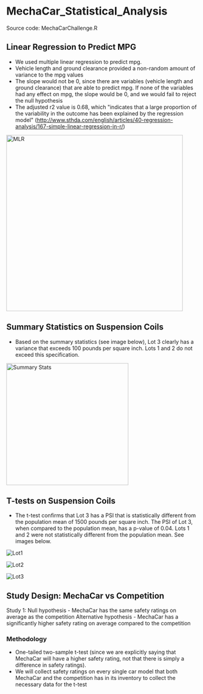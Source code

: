 # MechaCar_Statistical_Analysis

Source code: MechaCarChallenge.R

## Linear Regression to Predict MPG
- We used multiple linear regression to predict mpg. 
- Vehicle length and ground clearance provided a non-random amount of variance to the mpg values 
- The slope would not be 0, since there are variables (vehicle length and ground clearance) that are able to predict mpg. If none of the variables had any effect on mpg, the slope would be 0, and we would fail to reject the null hypothesis 
- The adjusted r2 value is 0.68, which "indicates that a large proportion of the variability in the outcome has been explained by the regression model" (http://www.sthda.com/english/articles/40-regression-analysis/167-simple-linear-regression-in-r/) 
<img width="464" alt="MLR" src="https://user-images.githubusercontent.com/113721712/227819200-d65ef295-ebe5-41f7-b8b8-e8b55000c43e.png">



## Summary Statistics on Suspension Coils 
- Based on the summary statistics (see image below), Lot 3 clearly has a variance that exceeds 100 pounds per square inch. Lots 1 and 2 do not exceed this specification. 
<img width="321" alt="Summary Stats" src="https://user-images.githubusercontent.com/113721712/227819402-f6e81646-83cc-4ec8-a9de-1d362cbb76ca.png">

## T-tests on Suspension Coils
- The t-test confirms that Lot 3 has a PSI that is statistically different from the population mean of 1500 pounds per square inch. The PSI of Lot 3, when compared to the population mean, has a p-value of 0.04. Lots 1 and 2 were not statistically different from the population mean. See images below. 

![Lot1](https://user-images.githubusercontent.com/113721712/227821591-86150427-7e95-49b2-ad1d-3bf7385d0fc8.png)

![Lot2](https://user-images.githubusercontent.com/113721712/227821596-ea5c4756-1b11-4896-97fd-bf6be29c04f0.png)

![Lot3](https://user-images.githubusercontent.com/113721712/227821598-3a30da7c-483c-48cd-b77d-ee6bb9753330.png)

## Study Design: MechaCar vs Competition 
Study 1:
Null hypothesis - MechaCar has the same safety ratings on average as the competition 
Alternative hypothesis - MechaCar has a significantly higher safety rating on average compared to the competition 

### Methodology
- One-tailed two-sample t-test (since we are explicitly saying that MechaCar will have a higher safety rating, not that there is simply a difference in safety ratings). 
- We will collect safety ratings on every single car model that both MechaCar and the competition has in its inventory to collect the necessary data for the t-test 
